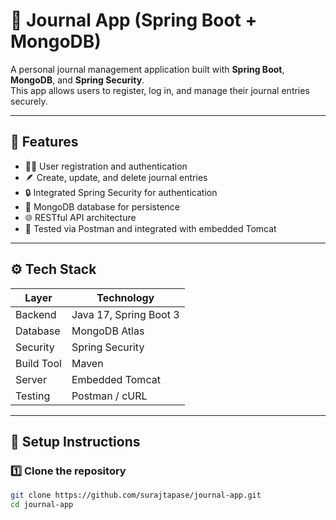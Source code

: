# 📝 Journal App (Spring Boot + MongoDB)

A personal journal management application built with **Spring Boot**, **MongoDB**, and **Spring Security**.  
This app allows users to register, log in, and manage their journal entries securely.

---

## 🚀 Features

- 🧑‍💻 User registration and authentication
- 🪶 Create, update, and delete journal entries
- 🔒 Integrated Spring Security for authentication
- 💾 MongoDB database for persistence
- 🌐 RESTful API architecture
- 🧩 Tested via Postman and integrated with embedded Tomcat

---

## ⚙️ Tech Stack

| Layer | Technology |
|-------|-------------|
| Backend | Java 17, Spring Boot 3 |
| Database | MongoDB Atlas |
| Security | Spring Security |
| Build Tool | Maven |
| Server | Embedded Tomcat |
| Testing | Postman / cURL |

---

## 🔧 Setup Instructions

### 1️⃣ Clone the repository
```bash
git clone https://github.com/surajtapase/journal-app.git
cd journal-app

